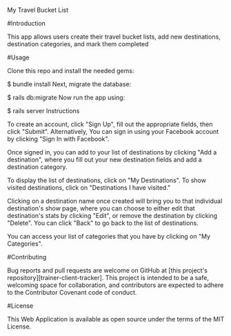 My Travel Bucket List

#Introduction

This app allows users create their travel bucket lists, add new destinations, destination categories, and mark them completed

#Usage

Clone this repo and install the needed gems:

$ bundle install
Next, migrate the database:

$ rails db:migrate
Now run the app using:

$ rails server
Instructions

To create an account, click "Sign Up", fill out the appropriate fields, then click "Submit". Alternatively, You can sign in using your Facebook account by clicking "Sign In with Facebook".

Once signed in, you can add to your list of destinations by clicking "Add a destination", where you fill out your new destination fields and add a destination category.

To display the list of destinations, click on "My Destinations". To show visited destinations, click on "Destinations I have visited."

Clicking on a destination name once created will bring you to that individual destination's show page, where you can choose to either edit that destination's stats by clicking "Edit", or remove the destination by clicking "Delete". You can click "Back" to go back to the list of destinations.

You can access your list of categories that you have by clicking on "My Categories".

#Contributing

Bug reports and pull requests are welcome on GitHub at [this project's repository][trainer-client-tracker]. This project is intended to be a safe, welcoming space for collaboration, and contributors are expected to adhere to the Contributor Covenant code of conduct.

#License

This Web Application is available as open source under the terms of the MIT License.
